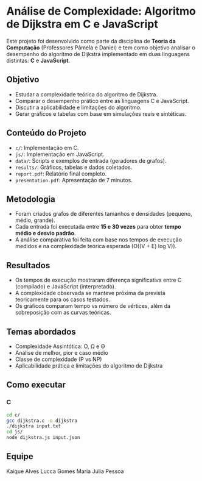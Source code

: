 # Análise de Complexidade: Algoritmo de Dijkstra em C e JavaScript

Este projeto foi desenvolvido como parte da disciplina de **Teoria da Computação** (Professores Pâmela e Daniel) e tem como objetivo analisar o desempenho do algoritmo de Dijkstra implementado em duas linguagens distintas: **C** e **JavaScript**.

## Objetivo

- Estudar a complexidade teórica do algoritmo de Dijkstra.
- Comparar o desempenho prático entre as linguagens C e JavaScript.
- Discutir a aplicabilidade e limitações do algoritmo.
- Gerar gráficos e tabelas com base em simulações reais e sintéticas.

## Conteúdo do Projeto

- `c/`: Implementação em C.
- `js/`: Implementação em JavaScript.
- `data/`: Scripts e exemplos de entrada (geradores de grafos).
- `results/`: Gráficos, tabelas e dados coletados.
- `report.pdf`: Relatório final completo.
- `presentation.pdf`: Apresentação de 7 minutos.

## Metodologia

- Foram criados grafos de diferentes tamanhos e densidades (pequeno, médio, grande).
- Cada entrada foi executada entre **15 e 30 vezes** para obter **tempo médio e desvio padrão**.
- A análise comparativa foi feita com base nos tempos de execução medidos e na complexidade teórica esperada (O((V + E) log V)).

## Resultados

- Os tempos de execução mostraram diferença significativa entre C (compilado) e JavaScript (interpretado).
- A complexidade observada se manteve próxima da prevista teoricamente para os casos testados.
- Os gráficos comparam tempo vs número de vértices, além da sobreposição com as curvas teóricas.

## Temas abordados

- Complexidade Assintótica: O, Ω e Θ
- Análise de melhor, pior e caso médio
- Classe de complexidade (P vs NP)
- Aplicabilidade prática e limitações do algoritmo de Dijkstra

## Como executar

### C

```bash
cd c/
gcc dijkstra.c -o dijkstra
./dijkstra input.txt
cd js/
node dijkstra.js input.json
```

## Equipe
Kaique Alves
Lucca Gomes
Maria Júlia Pessoa
